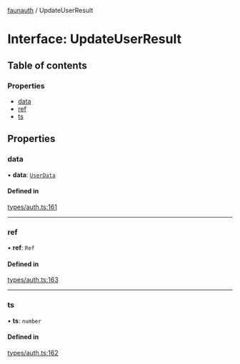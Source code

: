 [faunauth](../index.md) / UpdateUserResult

# Interface: UpdateUserResult

## Table of contents

### Properties

- [data](UpdateUserResult.md#data)
- [ref](UpdateUserResult.md#ref)
- [ts](UpdateUserResult.md#ts)

## Properties

### data

• **data**: [`UserData`](UserData.md)

#### Defined in

[types/auth.ts:161](https://github.com/alexnitta/faunauth/blob/d9bf6c1/src/types/auth.ts#L161)

___

### ref

• **ref**: `Ref`

#### Defined in

[types/auth.ts:163](https://github.com/alexnitta/faunauth/blob/d9bf6c1/src/types/auth.ts#L163)

___

### ts

• **ts**: `number`

#### Defined in

[types/auth.ts:162](https://github.com/alexnitta/faunauth/blob/d9bf6c1/src/types/auth.ts#L162)
